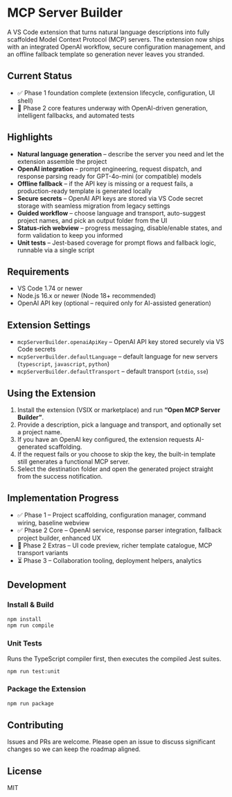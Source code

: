 # MCP Server Builder

A VS Code extension that turns natural language descriptions into fully scaffolded Model Context Protocol (MCP) servers. The extension now ships with an integrated OpenAI workflow, secure configuration management, and an offline fallback template so generation never leaves you stranded.

## Current Status
- ✅ Phase 1 foundation complete (extension lifecycle, configuration, UI shell)
- 🚧 Phase 2 core features underway with OpenAI-driven generation, intelligent fallbacks, and automated tests

## Highlights
- **Natural language generation** – describe the server you need and let the extension assemble the project
- **OpenAI integration** – prompt engineering, request dispatch, and response parsing ready for GPT-4o-mini (or compatible) models
- **Offline fallback** – if the API key is missing or a request fails, a production-ready template is generated locally
- **Secure secrets** – OpenAI API keys are stored via VS Code secret storage with seamless migration from legacy settings
- **Guided workflow** – choose language and transport, auto-suggest project names, and pick an output folder from the UI
- **Status-rich webview** – progress messaging, disable/enable states, and form validation to keep you informed
- **Unit tests** – Jest-based coverage for prompt flows and fallback logic, runnable via a single script

## Requirements
- VS Code 1.74 or newer
- Node.js 16.x or newer (Node 18+ recommended)
- OpenAI API key (optional – required only for AI-assisted generation)

## Extension Settings
- `mcpServerBuilder.openaiApiKey` – OpenAI API key stored securely via VS Code secrets
- `mcpServerBuilder.defaultLanguage` – default language for new servers (`typescript`, `javascript`, `python`)
- `mcpServerBuilder.defaultTransport` – default transport (`stdio`, `sse`)

## Using the Extension
1. Install the extension (VSIX or marketplace) and run **“Open MCP Server Builder”**.
2. Provide a description, pick a language and transport, and optionally set a project name.
3. If you have an OpenAI key configured, the extension requests AI-generated scaffolding.
4. If the request fails or you choose to skip the key, the built-in template still generates a functional MCP server.
5. Select the destination folder and open the generated project straight from the success notification.

## Implementation Progress
- ✅ Phase 1 – Project scaffolding, configuration manager, command wiring, baseline webview
- ✅ Phase 2 Core – OpenAI service, response parser integration, fallback project builder, enhanced UX
- 🚧 Phase 2 Extras – UI code preview, richer template catalogue, MCP transport variants
- ⏳ Phase 3 – Collaboration tooling, deployment helpers, analytics

## Development

### Install & Build
```bash
npm install
npm run compile
```

### Unit Tests
Runs the TypeScript compiler first, then executes the compiled Jest suites.
```bash
npm run test:unit
```

### Package the Extension
```bash
npm run package
```

## Contributing
Issues and PRs are welcome. Please open an issue to discuss significant changes so we can keep the roadmap aligned.

## License
MIT
